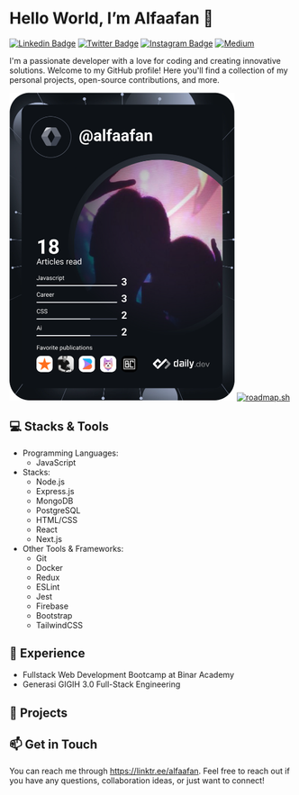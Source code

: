 # Hello World, I’m Alfaafan 👋
[![Linkedin Badge](https://img.shields.io/badge/-LinkedIn-0e76a8?style=flat-square&logo=Linkedin&logoColor=white)](https://www.linkedin.com/in/alfaafan/)
[![Twitter Badge](https://img.shields.io/badge/-Twitter-00acee?style=flat-square&logo=Twitter&logoColor=white)](https://twitter.com/alfaafan_)
[![Instagram Badge](https://img.shields.io/badge/-Instagram-e4405f?style=flat-square&logo=Instagram&logoColor=white)](https://www.instagram.com/alfaafan.yusufa/)
[![Medium](https://img.shields.io/badge/Medium-Follow-blue?style=flat-square&logo=medium)](https://medium.com/@alfaafan)

I'm a passionate developer with a love for coding and creating innovative solutions. Welcome to my GitHub profile! Here you'll find a collection of my personal projects, open-source contributions, and more.

<a href="https://app.daily.dev/alfaafan"><img src="https://github.com/alfaafan/alfaafan/blob/main/devcard.svg" width="400" alt="Alfaafan's Dev Card"/></a>
[![roadmap.sh](https://api.roadmap.sh/v1-badge/wide/644666bfe27257737496087a?variant=dark&roadmaps=javascript%2Cfrontend%2Cbackend%2Cgolang)](https://roadmap.sh)


## 💻 Stacks & Tools
- Programming Languages: 
  - JavaScript
- Stacks:
  - Node.js
  - Express.js
  - MongoDB
  - PostgreSQL
  - HTML/CSS
  - React
  - Next.js
- Other Tools & Frameworks:
  - Git
  - Docker
  - Redux
  - ESLint
  - Jest
  - Firebase
  - Bootstrap
  - TailwindCSS

## 💼 Experience
- Fullstack Web Development Bootcamp at Binar Academy
- Generasi GIGIH 3.0 Full-Stack Engineering

## 🚀 Projects

## 📫 Get in Touch
You can reach me through https://linktr.ee/alfaafan.
Feel free to reach out if you have any questions, collaboration ideas, or just want to connect!

<!---
chelilac/chelilac is a ✨ special ✨ repository because its `README.md` (this file) appears on your GitHub profile.
You can click the Preview link to take a look at your changes.
--->
